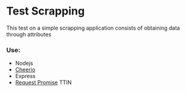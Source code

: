 # Test Scrapping

This test on a simple scrapping application consists of obtaining data through attributes


### Use: 
- Nodejs
- [Cheerio](https://cheerio.js.org/)
- Express
- [Request Promise](https://github.com/request/request-promise) TTIN

